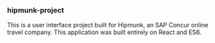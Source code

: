 ### hipmunk-project
This is a user interface project built for Hipmunk, an SAP Concur online travel company. This application was built entirely on React and ES6.
